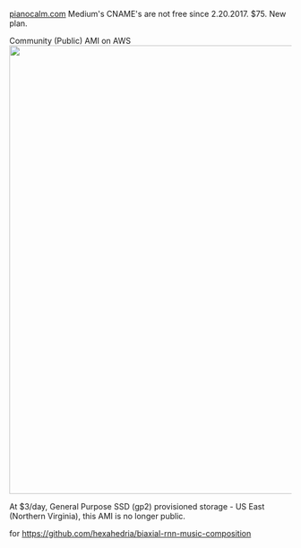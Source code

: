 [pianocalm.com](http://pianocalm.com) Medium's CNAME's are not free since 2.20.2017. $75. New plan.


Community (Public) AMI on AWS
<img src="http://i.imgur.com/rDY3j6M.png" width="800">

At $3/day, General Purpose SSD (gp2) provisioned storage - US East (Northern Virginia), this AMI is no longer public.

for https://github.com/hexahedria/biaxial-rnn-music-composition 
